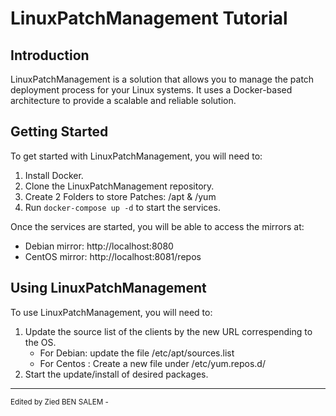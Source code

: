 LinuxPatchManagement Tutorial
=============================

Introduction
------------

LinuxPatchManagement is a solution that allows you to manage the patch deployment process for your Linux systems. It uses a Docker-based architecture to provide a scalable and reliable solution.

Getting Started
---------------

To get started with LinuxPatchManagement, you will need to:

1.  Install Docker.
2.  Clone the LinuxPatchManagement repository.
4.  Create 2 Folders to store Patches: /apt & /yum
3.  Run `docker-compose up -d` to start the services.

Once the services are started, you will be able to access the mirrors at:

-   Debian mirror: http://localhost:8080
-   CentOS mirror: http://localhost:8081/repos

Using LinuxPatchManagement
--------------------------

To use LinuxPatchManagement, you will need to:

1.  Update the source list of the clients by the new URL correspending to the OS.
    * For Debian: update the file /etc/apt/sources.list
    * For Centos : Create a new file  under /etc/yum.repos.d/ 
2.  Start the update/install of desired packages.


*****************************

<sub> Edited by Zied BEN SALEM - </sub>